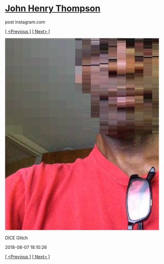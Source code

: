 # [John Henry Thompson](../README.md)
post instagram.com

[[ <Previous ]](2018-08-09-1.md) [[ Next> ]](2018-08-07-2.md)

[![](../media/2018-08-07/DICE-Glitch.jpg)](../README.md)

DICE Glitch

2018-08-07 18:10:26

[[ <Previous ]](2018-08-09-1.md) [[ Next> ]](2018-08-07-2.md)